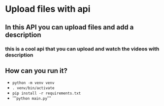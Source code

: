 # Upload files with api

## In this API you can upload files and add a description

### this is a cool api that you can upload and watch the videos with description

## How can you run it?

- `python -m venv venv`
- `. venv/bin/activate`
- `pip install -r requirements.txt`
- '''`python main.py`'''
